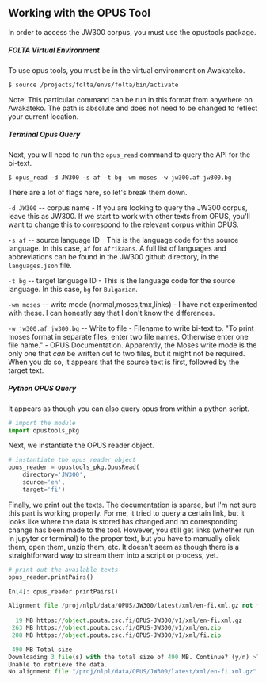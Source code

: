 ## Working with the OPUS Tool

In order to access the JW300 corpus, you must use the opustools package.
##### FOLTA Virtual Environment
To use opus tools, you must be in the virtual environment on Awakateko.

```
$ source /projects/folta/envs/folta/bin/activate
```
Note: This particular command can be run in this format from anywhere on Awakateko. 
The path is absolute and does not need to be changed to reflect your current location.
##### Terminal Opus Query
Next, you will need to run the `opus_read` command to query the API for the bi-text.
```
$ opus_read -d JW300 -s af -t bg -wm moses -w jw300.af jw300.bg
```
There are a lot of flags here, so let's break them down.

`-d JW300` -- corpus name - If you are looking to query the JW300 corpus, leave this as JW300.
If we start to work with other texts from OPUS, you'll want to change this to correspond
to the relevant corpus within OPUS.
 
`-s af` -- source language ID - This is the language code for the source language.
In this case, `af` for `Afrikaans`. 
A full list of languages and abbreviations can be found in the JW300 github directory, 
in the `languages.json` file.
 
`-t bg` -- target language ID - This is the language code for the source language.
In this case, `bg` for `Bulgarian`.
 
`-wm moses` -- write mode (normal,moses,tmx,links) - I have not experimented with these.
I can honestly say that I don't know the differences.
 
`-w jw300.af jw300.bg` -- Write to file - Filename to write bi-text to.
"To print moses format in separate files, enter two file names. Otherwise enter one file name." - OPUS Documentation.
Apparently, the Moses write mode is the only one that _can_ be written out to two files, 
but it might not be required. 
When you do so, it appears that the source text is first, followed by the target text.

##### Python OPUS Query
It appears as though you can also query opus from within a python script.

```python
# import the module
import opustools_pkg 
```
Next, we instantiate the OPUS reader object.
```python
# instantiate the opus reader object
opus_reader = opustools_pkg.OpusRead(
    directory='JW300',
    source='en',
    target='fi')
```
Finally, we print out the texts. 
The documentation is sparse, but I'm not sure this part is working properly. 
For me, it tried to query a certain link, but it looks like where the data is stored has changed and no corresponding change has been made to the tool. 
However, you still get links (whether run in jupyter or terminal) to the proper text, but you have to manually click them, open them, unzip them, etc. 
It doesn't seem as though there is a straightforward way to stream them into a script or process, yet.
```python
# print out the available texts
opus_reader.printPairs()
```
```python
In[4]: opus_reader.printPairs()

Alignment file /proj/nlpl/data/OPUS/JW300/latest/xml/en-fi.xml.gz not found. The following files are available for downloading:
 
  19 MB https://object.pouta.csc.fi/OPUS-JW300/v1/xml/en-fi.xml.gz
 263 MB https://object.pouta.csc.fi/OPUS-JW300/v1/xml/en.zip
 208 MB https://object.pouta.csc.fi/OPUS-JW300/v1/xml/fi.zip

 490 MB Total size
Downloading 3 file(s) with the total size of 490 MB. Continue? (y/n) >? y
Unable to retrieve the data.
No alignment file "/proj/nlpl/data/OPUS/JW300/latest/xml/en-fi.xml.gz" or "./JW300_latest_xml_en-fi.xml.gz" found
```
